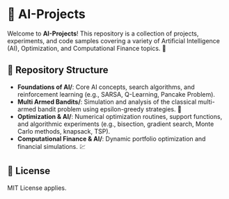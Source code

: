 # 🤖 AI-Projects

Welcome to **AI-Projects**! This repository is a collection of projects, experiments, and code samples covering a variety of Artificial Intelligence (AI), Optimization, and Computational Finance topics. 🚀

## 🧩 Repository Structure

- **Foundations of AI/**: Core AI concepts, search algorithms, and reinforcement learning (e.g., SARSA, Q-Learning, Pancake Problem).
- **Multi Armed Bandits/**: Simulation and analysis of the classical multi-armed bandit problem using epsilon-greedy strategies. 🎰
- **Optimization & AI/**: Numerical optimization routines, support functions, and algorithmic experiments (e.g., bisection, gradient search, Monte Carlo methods, knapsack, TSP).
- **Computational Finance & AI/**: Dynamic portfolio optimization and financial simulations. 💹

## 📄 License

MIT License applies.
